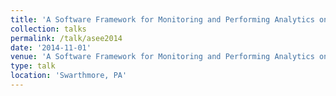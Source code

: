 ```yaml
---
title: 'A Software Framework for Monitoring and Performing Analytics on Real Time Medical Device Data'
collection: talks
permalink: /talk/asee2014
date: '2014-11-01'
venue: 'A Software Framework for Monitoring and Performing Analytics on Real Time Medical Device Data. American Society for Engineering Education Poster with Rachel M. Goeken, Kapil Dandekar, Timothy Kurzweg, Genevieve Dion, and Adam K. Fontecchio (Runner-Up for Best Poster).'
type: talk
location: 'Swarthmore, PA'
---
```


